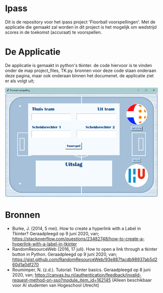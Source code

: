 # Ipass
Dit is de repository voor het ipass project 'Floorball voorspellingen'. Met de applicatie die gemaakt zal worden in dit project is het mogelijk om wedstrijd scores in de toekomst (accuraat) te voorspellen. 

# De Applicatie
De applicatie is gemaakt in python's tkinter. de code hiervoor is te vinden onder de map project_files, TK.py. bronnen voor deze code staan onderaan deze pagina, maar ook onderaan binnen het documenet. de applicatie ziet er als volgt uit; 

![De Applicatie](https://github.com/nonnehodes/Ipass/blob/master/Floorball%20Voorspellingen.PNG?raw=true "De applicatie")

# Bronnen
- Burke, J. (2014, 5 mei). How to create a hyperlink with a Label in Tkinter? Geraadpleegd op 9 juni 2020, van; https://stackoverflow.com/questions/23482748/how-to-create-a-hyperlink-with-a-label-in-tkinter
- RandomResourceWeb (2016, 17 juli). How to open a link through a tkinter button in Python. Geraadpleegd op 9 juni 2020, van; https://gist.github.com/RandomResourceWeb/93e887facdb98937ab5d260d1a0df270
- Roumimper, N. (z.d.). Tutorial: Tkinter basics. Geraadpleegd op 8 juni 2020, van; https://canvas.hu.nl/authentication/feedback/invalid-request-method-on-sso?module_item_id=162145 (Alleen beschikbaar voor AI studenten van Hogeschool Utrecht)

